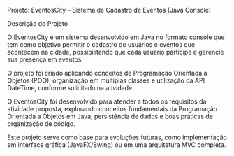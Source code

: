Projeto: EventosCity – Sistema de Cadastro de Eventos (Java Console)

Descrição do Projeto

O EventosCity é um sistema desenvolvido em Java no formato console que tem como objetivo permitir o cadastro de usuários e eventos que acontecem na cidade, possibilitando que cada usuário participe e gerencie sua presença em eventos.

O projeto foi criado aplicando conceitos de Programação Orientada a Objetos (POO), organização em múltiplas classes e utilização da API DateTime, conforme solicitado na atividade.



O EventosCity foi desenvolvido para atender a todos os requisitos da atividade proposta, explorando conceitos fundamentais da Programação Orientada a Objetos em Java, persistência de dados e boas práticas de organização de código.

Este projeto serve como base para evoluções futuras, como implementação em interface gráfica (JavaFX/Swing) ou em uma arquitetura MVC completa.
